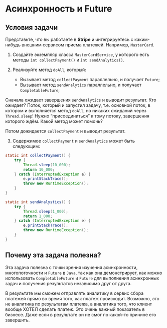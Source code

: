 # Асинхронность и Future

## Условия задачи
Представьте, что вы работаете в **Stripe** и интегрируетесь с каким-нибудь внешним сервисом приема платежей. Например, `MasterCard`.

1. Создайте экземпляр класса `MasterCardService`, у которого есть методы `int collectPayment()` и `int sendAnalytics()`.

2. Реализуйте метод `doAll`, который:
   * Вызывает метод `collectPayment` параллельно, и получает `Future`;
   * Вызывает метод `sendAnalytics` параллельно, и получает `CompletableFuture`;  

Сначала ожидает завершения `sendAnalytics` и выводит результат. Кто ожидает? Поток, который и запустил задачу, 
т.е. основной поток, в котором и выполняется метод `doAll`, но никаких ожиданий через `Thread.sleep`! 
Нужно “присоединиться” к тому потоку, завершения которого ждём. Какой метод может помочь?

Потом дожидается `collectPayment` и выводит результат.

3. Содержимое `collectPayment` и `sendAnalytics` может быть следующим:

```java
static int collectPayment() {
    try {
        Thread.sleep(10_000);
        return 10_000;
    } catch (InterruptedException e) {
        e.printStackTrace();
        throw new RuntimeException();
    }
}

static int sendAnalystics() {
    try {
        Thread.sleep(1_000);
        return 1_000;
    } catch (InterruptedException e) {
        e.printStackTrace();
        throw new RuntimeException();
    }
}
```

## Почему эта задача полезна?
Эта задача полезна с точки зрения изучения асинхронности, многопоточности и `Future` в `Java`, так как она демонстрирует, 
как можно использовать `CompletableFuture` и `Future` для выполнения асинхронных задач и получения результатов независимо друг от друга.

В результате мы сможем отправлять аналитику в сервис сбора платежей прямо во время того, как платеж происходит. 
Возможно, это не аналитика по результатам платежа, а аналитика того, что клиент вообще ХОТЕЛ сделать платеж. 
Это очень важный показатель в бизнесе. Даже если в результате он не смог по какой-то причине его завершить.


